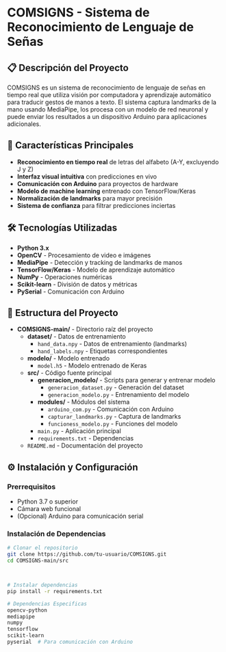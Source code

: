 # COMSIGNS - Sistema de Reconocimiento de Lenguaje de Señas

## **📋 Descripción del Proyecto**

COMSIGNS es un sistema de reconocimiento de lenguaje de señas en tiempo real que utiliza visión por computadora y aprendizaje automático para traducir gestos de manos a texto. El sistema captura landmarks de la mano usando MediaPipe, los procesa con un modelo de red neuronal y puede enviar los resultados a un dispositivo Arduino para aplicaciones adicionales.

## **🎯 Características Principales**

- **Reconocimiento en tiempo real** de letras del alfabeto (A-Y, excluyendo J y Z)
- **Interfaz visual intuitiva** con predicciones en vivo
- **Comunicación con Arduino** para proyectos de hardware
- **Modelo de machine learning** entrenado con TensorFlow/Keras
- **Normalización de landmarks** para mayor precisión
- **Sistema de confianza** para filtrar predicciones inciertas

## **🛠️ Tecnologías Utilizadas**

- **Python 3.x**
- **OpenCV** - Procesamiento de video e imágenes
- **MediaPipe** - Detección y tracking de landmarks de manos
- **TensorFlow/Keras** - Modelo de aprendizaje automático
- **NumPy** - Operaciones numéricas
- **Scikit-learn** - División de datos y métricas
- **PySerial** - Comunicación con Arduino

## **📁 Estructura del Proyecto**

- **COMSIGNS-main/** - Directorio raíz del proyecto
  - **dataset/** - Datos de entrenamiento
    - `hand_data.npy` - Datos de entrenamiento (landmarks)
    - `hand_labels.npy` - Etiquetas correspondientes
  - **modelo/** - Modelo entrenado
    - `model.h5` - Modelo entrenado de Keras
  - **src/** - Código fuente principal
    - **generacion_modelo/** - Scripts para generar y entrenar modelo
      - `generacion_dataset.py` - Generación del dataset
      - `generacion_modelo.py` - Entrenamiento del modelo
    - **modules/** - Módulos del sistema
      - `arduino_com.py` - Comunicación con Arduino
      - `capturar_landmarks.py` - Captura de landmarks
      - `funcioness_modelo.py` - Funciones del modelo
    - `main.py` - Aplicación principal
    - `requirements.txt` - Dependencias
  - `README.md` - Documentación del proyecto

## **⚙️ Instalación y Configuración**

### **Prerrequisitos**

- Python 3.7 o superior
- Cámara web funcional
- (Opcional) Arduino para comunicación serial

### **Instalación de Dependencias**

```bash
# Clonar el repositorio
git clone https://github.com/tu-usuario/COMSIGNS.git
cd COMSIGNS-main/src



# Instalar dependencias
pip install -r requirements.txt

# Dependencias Especificas
opencv-python
mediapipe
numpy
tensorflow
scikit-learn
pyserial  # Para comunicación con Arduino

